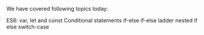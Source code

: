We have covered following topics today:

ES6: var, let and const
Conditional statements
if-else
if-else ladder
nested if else
switch-case 
